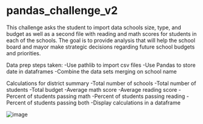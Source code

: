 # pandas_challenge_v2

This challenge asks the student to import data schools size, type, and budget as well as a second file with reading and math scores for students in each of the schools. The goal is to provide analysis that will help the school board and mayor make strategic decisions regarding future school budgets and priorities.

Data prep steps taken:
-Use pathlib to import csv files
-Use Pandas to store date in dataframes
-Combine the data sets merging on school name

Calculations for district summary
-Total number of schools
-Total number of students
-Total budget
-Average math score
-Average reading score
-Percent of students passing math
-Percent of students passing reading
-Percent of students passing both
-Display calculations in a dataframe

![image](https://github.com/user-attachments/assets/620d3232-89a2-41b5-b2d4-81f3cca5eb9f)

